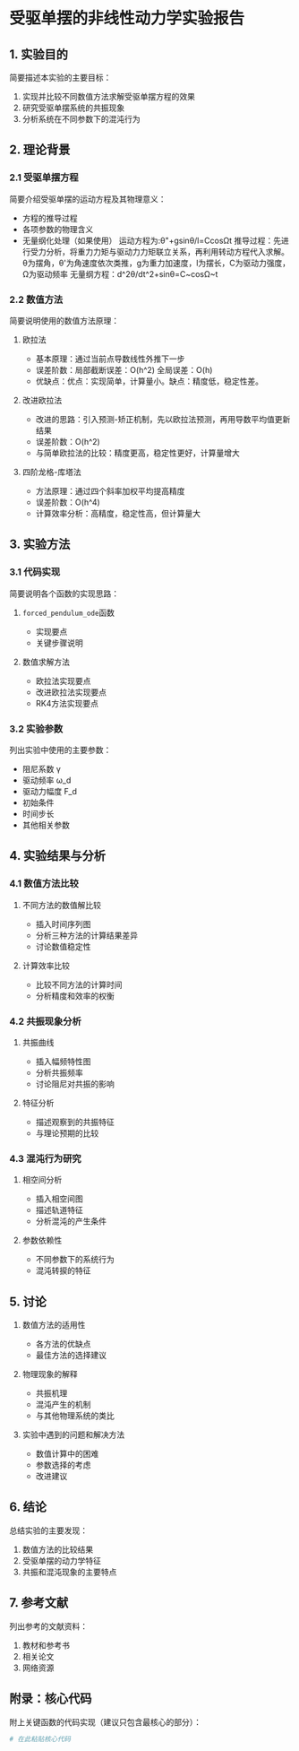 # 受驱单摆的非线性动力学实验报告

## 1. 实验目的

简要描述本实验的主要目标：
1. 实现并比较不同数值方法求解受驱单摆方程的效果
2. 研究受驱单摆系统的共振现象
3. 分析系统在不同参数下的混沌行为

## 2. 理论背景

### 2.1 受驱单摆方程

简要介绍受驱单摆的运动方程及其物理意义：
- 方程的推导过程
- 各项参数的物理含义
- 无量纲化处理（如果使用）
运动方程为:θ"+gsinθ/l=CcosΩt
推导过程：先进行受力分析，将重力力矩与驱动力力矩联立关系，再利用转动方程代入求解。
θ为摆角，θ'为角速度依次类推，g为重力加速度，l为摆长，C为驱动力强度，Ω为驱动频率
无量纲方程：d^2θ/dt^2+sinθ=C~cosΩ~t
### 2.2 数值方法

简要说明使用的数值方法原理：
1. 欧拉法
   - 基本原理：通过当前点导数线性外推下一步
   - 误差阶数：局部截断误差：O(h^2) 全局误差：O(h)
   - 优缺点：优点：实现简单，计算量小。缺点：精度低，稳定性差。

2. 改进欧拉法
   - 改进的思路：引入预测-矫正机制，先以欧拉法预测，再用导数平均值更新结果
   - 误差阶数：O(h^2)
   - 与简单欧拉法的比较：精度更高，稳定性更好，计算量增大

3. 四阶龙格-库塔法
   - 方法原理：通过四个斜率加权平均提高精度
   - 误差阶数：O(h^4)
   - 计算效率分析：高精度，稳定性高，但计算量大

## 3. 实验方法

### 3.1 代码实现

简要说明各个函数的实现思路：
1. `forced_pendulum_ode`函数
   - 实现要点
   - 关键步骤说明

2. 数值求解方法
   - 欧拉法实现要点
   - 改进欧拉法实现要点
   - RK4方法实现要点

### 3.2 实验参数

列出实验中使用的主要参数：
- 阻尼系数 γ
- 驱动频率 ω_d
- 驱动力幅度 F_d
- 初始条件
- 时间步长
- 其他相关参数

## 4. 实验结果与分析

### 4.1 数值方法比较

1. 不同方法的数值解比较
   - 插入时间序列图
   - 分析三种方法的计算结果差异
   - 讨论数值稳定性

2. 计算效率比较
   - 比较不同方法的计算时间
   - 分析精度和效率的权衡

### 4.2 共振现象分析

1. 共振曲线
   - 插入幅频特性图
   - 分析共振频率
   - 讨论阻尼对共振的影响

2. 特征分析
   - 描述观察到的共振特征
   - 与理论预期的比较

### 4.3 混沌行为研究

1. 相空间分析
   - 插入相空间图
   - 描述轨道特征
   - 分析混沌的产生条件

2. 参数依赖性
   - 不同参数下的系统行为
   - 混沌转捩的特征

## 5. 讨论

1. 数值方法的适用性
   - 各方法的优缺点
   - 最佳方法的选择建议

2. 物理现象的解释
   - 共振机理
   - 混沌产生的机制
   - 与其他物理系统的类比

3. 实验中遇到的问题和解决方法
   - 数值计算中的困难
   - 参数选择的考虑
   - 改进建议

## 6. 结论

总结实验的主要发现：
1. 数值方法的比较结果
2. 受驱单摆的动力学特征
3. 共振和混沌现象的主要特点

## 7. 参考文献

列出参考的文献资料：
1. 教材和参考书
2. 相关论文
3. 网络资源

## 附录：核心代码

附上关键函数的代码实现（建议只包含最核心的部分）：

```python
# 在此粘贴核心代码
```
